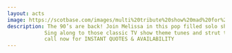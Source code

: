 ```yaml
---
layout: acts
image: https://scotbase.com/images/multi%20tribute%20show%20mad%20for%20the%20nineties.jpg
description: The 90’s are back! Join Melissa in this pop filled solo show dedicated to the biggest hits of the 90’s. From the Spice Girls to Take That and Britney to Oasis there is something for everyone. <hr>
            Sing along to those classic TV show theme tunes and strut those cheesy dance moves. This quick change show will take you back through all those iconic looks. So, say you’ll be there, and let Melissa entertain you with “Mad for the 90’s”. <hr>
            call now for INSTANT QUOTES & AVAILABILITY
---
```

